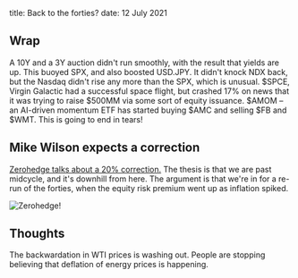 title: Back to the forties?
date: 12 July 2021

## Wrap

A 10Y and a 3Y auction didn't run smoothly, with the result that yields are up.
This buoyed SPX, and also boosted USD.JPY.
It didn't knock NDX back, but the Nasdaq didn't rise any more than the SPX, which is unusual.
$SPCE, Virgin Galactic had a successful space flight, but crashed 17% on news that it was trying to raise $500MM via some sort of equity issuance.
$AMOM – an AI-driven momentum ETF has started buying $AMC and selling $FB and $WMT. This is going to end in tears!

## Mike Wilson expects a correction

[Zerohedge talks about a 20% correction.](https://www.zerohedge.com/markets/mike-wilson-re-emerges-wall-streets-biggest-bear-heres-why-he-expects-20-drop-stocks)
The thesis is that we are past midcycle, and it's downhill from here.
The argument is that we're in for a re-run of the forties, when the equity risk premium went up as inflation spiked.


![Zerohedge!](https://assets.zerohedge.com/s3fs-public/styles/inline_image_mobile/public/inline-images/1940s%20analog.jpg?itok=ClevLgD9)

## Thoughts
The backwardation in WTI prices is washing out.
People are stopping believing that deflation of energy prices is happening.

